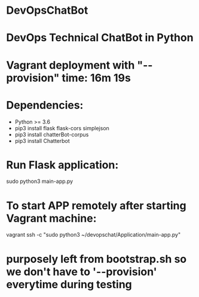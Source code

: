 # DevOpsChatBot
# DevOps Technical ChatBot in Python

# Vagrant deployment with "--provision" time: 16m 19s

# Dependencies:

* Python >= 3.6
* pip3 install flask flask-cors simplejson
* pip3 install chatterBot-corpus
* pip3 install Chatterbot

# Run Flask application:
sudo python3 main-app.py

# To start APP remotely after starting Vagrant machine:
vagrant ssh -c "sudo python3 ~/devopschat/Application/main-app.py"

# purposely left from bootstrap.sh so we don't have to '--provision' everytime during testing
